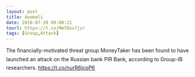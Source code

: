 ```yaml
---
layout: post
title: Anomali
date: 2018-07-28 00:00:21
tourl: https://t.co/Mm7Oxx7jzr
tags: [Group,Attack]
---
```

The financially-motivated threat group MoneyTaker has been found to have launched an attack on the Russian bank PIR Bank, according to Group-IB researchers. https://t.co/nurR6jcpP6